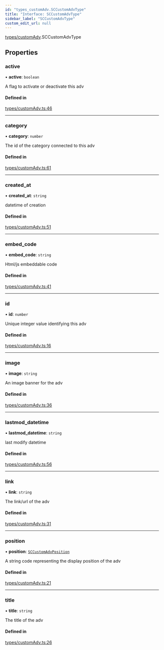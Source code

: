 ```yaml
---
id: "types_customAdv.SCCustomAdvType"
title: "Interface: SCCustomAdvType"
sidebar_label: "SCCustomAdvType"
custom_edit_url: null
---
```


[types/customAdv](../modules/types_customAdv).SCCustomAdvType

## Properties

### active

• **active**: `boolean`

A flag to activate or deactivate this adv

#### Defined in

[types/customAdv.ts:46](https://github.com/selfcommunity/community-ui/blob/9148e4e/packages/sc-core/src/types/customAdv.ts#L46)

___

### category

• **category**: `number`

The id of the category connected to this adv

#### Defined in

[types/customAdv.ts:61](https://github.com/selfcommunity/community-ui/blob/9148e4e/packages/sc-core/src/types/customAdv.ts#L61)

___

### created\_at

• **created\_at**: `string`

datetime of creation

#### Defined in

[types/customAdv.ts:51](https://github.com/selfcommunity/community-ui/blob/9148e4e/packages/sc-core/src/types/customAdv.ts#L51)

___

### embed\_code

• **embed\_code**: `string`

Html/js embeddable code

#### Defined in

[types/customAdv.ts:41](https://github.com/selfcommunity/community-ui/blob/9148e4e/packages/sc-core/src/types/customAdv.ts#L41)

___

### id

• **id**: `number`

Unique integer value identifying this adv

#### Defined in

[types/customAdv.ts:16](https://github.com/selfcommunity/community-ui/blob/9148e4e/packages/sc-core/src/types/customAdv.ts#L16)

___

### image

• **image**: `string`

An image banner for the adv

#### Defined in

[types/customAdv.ts:36](https://github.com/selfcommunity/community-ui/blob/9148e4e/packages/sc-core/src/types/customAdv.ts#L36)

___

### lastmod\_datetime

• **lastmod\_datetime**: `string`

last modify datetime

#### Defined in

[types/customAdv.ts:56](https://github.com/selfcommunity/community-ui/blob/9148e4e/packages/sc-core/src/types/customAdv.ts#L56)

___

### link

• **link**: `string`

The link/url of the adv

#### Defined in

[types/customAdv.ts:31](https://github.com/selfcommunity/community-ui/blob/9148e4e/packages/sc-core/src/types/customAdv.ts#L31)

___

### position

• **position**: [`SCCustomAdvPosition`](../enums/types_customAdv.SCCustomAdvPosition)

A string code representing the display position of the adv

#### Defined in

[types/customAdv.ts:21](https://github.com/selfcommunity/community-ui/blob/9148e4e/packages/sc-core/src/types/customAdv.ts#L21)

___

### title

• **title**: `string`

The title of the adv

#### Defined in

[types/customAdv.ts:26](https://github.com/selfcommunity/community-ui/blob/9148e4e/packages/sc-core/src/types/customAdv.ts#L26)
